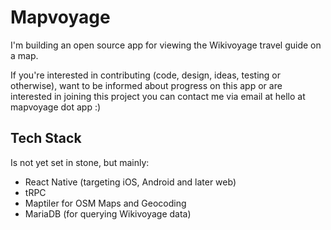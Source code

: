 # Mapvoyage

I'm building an open source app for viewing the Wikivoyage travel guide on a map. 

If you're interested in contributing (code, design, ideas, testing or otherwise), want to be informed about progress on this app or are interested in joining this project you can contact me via email at hello at mapvoyage dot app :) 

## Tech Stack
Is not yet set in stone, but mainly:
* React Native (targeting iOS, Android and later web)
* tRPC
* Maptiler for OSM Maps and Geocoding
* MariaDB (for querying Wikivoyage data)